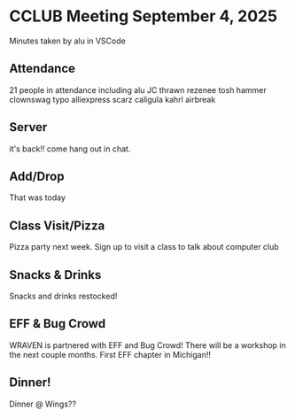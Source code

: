 # CCLUB Meeting September 4, 2025

Minutes taken by alu in VSCode

## Attendance
21 people in attendance including alu JC thrawn rezenee tosh hammer clownswag typo alliexpress scarz caligula kahrl airbreak

## Server 

it's back!! come hang out in chat. 

## Add/Drop

That was today

## Class Visit/Pizza

Pizza party next week. Sign up to visit a class to talk about computer club

## Snacks & Drinks

Snacks and drinks restocked! 

## EFF & Bug Crowd

WRAVEN is partnered with EFF and Bug Crowd! There will be a workshop in the next couple months.
First EFF chapter in Michigan!! 

## Dinner! 

Dinner @ Wings?? 